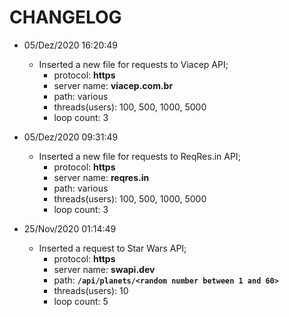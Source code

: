 # CHANGELOG

- 05/Dez/2020 16:20:49
  - Inserted a new file for requests to Viacep API;
    - protocol: **https**
    - server name: **viacep.com.br**
    - path: various
    - threads(users): 100, 500, 1000, 5000
    - loop count: 3
    
- 05/Dez/2020 09:31:49
  - Inserted a new file for requests to ReqRes.in API;
    - protocol: **https**
    - server name: **reqres.in**
    - path: various
    - threads(users): 100, 500, 1000, 5000
    - loop count: 3

- 25/Nov/2020 01:14:49
  - Inserted a request to Star Wars API;
    - protocol: **https**
    - server name: **swapi.dev**
    - path: **`/api/planets/<random number between 1 and 60>`**
    - threads(users): 10
    - loop count: 5
